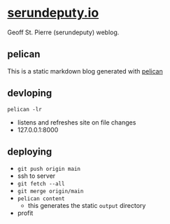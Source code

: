 # [serundeputy.io](https://serundeputy.io)

Geoff St. Pierre (serundeputy) weblog.

## pelican

This is a static markdown blog generated with [pelican](docs.getpelican.com)

## devloping

`pelican -lr`
  * listens and refreshes site on file changes
  * 127.0.0.1:8000

## deploying

* `git push origin main`
* ssh to server
* `git fetch --all`
* `git merge origin/main`
* `pelican content`
  * this generates the static `output` directory
* profit
